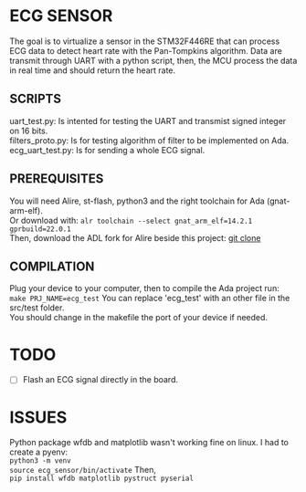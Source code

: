 # ECG SENSOR #
The goal is to virtualize a sensor in the STM32F446RE that can process ECG data to detect heart rate with the Pan-Tompkins algorithm.
Data are transmit through UART with a python script, then, the MCU process the data in real time and should return the heart rate.

## SCRIPTS ## 
uart_test.py: Is intented for testing the UART and transmist signed integer on 16 bits. <br/>
filters_proto.py: Is for testing algorithm of filter to be implemented on Ada. <br/>
ecg_uart_test.py: Is for sending a whole ECG signal. 

## PREREQUISITES ##
You will need Alire, st-flash, python3 and the right toolchain for Ada (gnat-arm-elf).<br/>
Or download with: `alr toolchain --select gnat_arm_elf=14.2.1 gprbuild=22.0.1`<br/>
Then, download the ADL fork for Alire beside this project: [git clone](https://github.com/lgehu/alr_adl_crates.git)

## COMPILATION ##
Plug your device to your computer, then to compile the Ada project run: <br/>
`make PRJ_NAME=ecg_test`
You can replace 'ecg_test' with an other file in the src/test folder.<br/>
You should change in the makefile the port of your device if needed.

# TODO #
- [ ] Flash an ECG signal directly in the board. 

# ISSUES #
Python package wfdb and matplotlib wasn't working fine on linux. I had to create a
pyenv: <br/>
`python3 -m venv` <br/>
`source ecg_sensor/bin/activate`
Then, <br/>
`pip install wfdb matplotlib pystruct pyserial`
